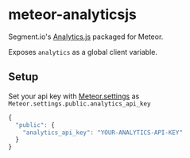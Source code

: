 meteor-analyticsjs
==================

Segment.io's [Analytics.js](https://segment.io/libraries/analytics.js) packaged for Meteor.

Exposes `analytics` as a global client variable.

## Setup

Set your api key with [Meteor.settings](http://docs.meteor.com/#meteor_settings) as `Meteor.settings.public.analytics_api_key`

```javascript
{
  "public": {
    "analytics_api_key": "YOUR-ANALYTICS-API-KEY"
  }
}
```
